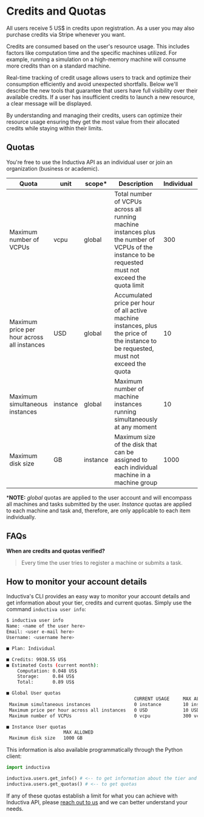 # Credits and Quotas

All users receive 5 US$ in credits upon registration. As a user you may also
purchase credits via Stripe whenever you want.

Credits are consumed based on the user's resource usage. This includes factors
like computation time and the specific machines utilized. For example, running
a simulation on a high-memory machine will consume more credits than on a
standard machine.

Real-time tracking of credit usage allows users to track and optimize their
consumption efficiently and avoid unexpected shortfalls. Below we'll
describe the new tools that guarantee that users have full visibility over their
available credits. If a user has insufficient credits to launch a new resource,
a clear message will be displayed.

By understanding and managing their credits, users can optimize their resource
usage ensuring they get the most value from their allocated credits while
staying within their limits.

## Quotas

You're free to use the Inductiva API as an individual user or join an
organization (business or academic).

| Quota | unit | scope* | Description | Individual | Business | Academic |
|-------|------|-------|-------------|----------|------------|------------|
| Maximum number of VCPUs | vcpu | global | Total number of VCPUs across all running machine instances plus the number of VCPUs of the instance to be requested must not exceed the quota limit | 300 | 10000 | 10000 |
| Maximum price per hour across all instances | USD | global | Accumulated price per hour of all active machine instances, plus the price of the instance to be requested, must not exceed the quota | 10 | 1000 | 1000 |
| Maximum simultaneous instances | instance | global | Maximum number of machine instances running simultaneously at any moment | 10 | 100 | 100 |
| Maximum disk size | GB | instance | Maximum size of the disk that can be assigned to each individual machine in a machine group | 1000 | 5000 | 5000 |

***NOTE:** _global_ quotas are applied to the user account and will encompass all
machines and tasks submitted by the user.
_Instance_ quotas are applied to each machine and task and, therefore,
are only applicable to each item individually.

## FAQs

**When are credits and quotas verified?**

> Every time the user tries to register a machine or submits a task.

## How to monitor your account details

Inductiva's CLI provides an easy way to monitor your account details and get
information about your tier, credits and current quotas. Simply use
the command `inductiva user info`:

```bash
$ inductiva user info
Name: <name of the user here>
Email: <user e-mail here>
Username: <username here>

■ Plan: Individual

■ Credits: 9938.55 US$
■ Estimated Costs (current month):
    Computation: 0.048 US$
    Storage:     0.84 US$
    Total:       0.89 US$

■ Global User quotas
                                               CURRENT USAGE     MAX ALLOWED
 Maximum simultaneous instances                0 instance        10 instance
 Maximum price per hour across all instances   0 USD             10 USD
 Maximum number of VCPUs                       0 vcpu            300 vcpu

■ Instance User quotas
                     MAX ALLOWED
 Maximum disk size   1000 GB

```

This information is also available programmatically through the Python client:

```python
import inductiva

inductiva.users.get_info() # <-- to get information about the tier and credits
inductiva.users.get_quotas() # <-- to get quotas

```

If any of these quotas establish a limit for what you can achieve with Inductiva
API, please [reach out to us](mailto:support@inductiva.ai) and we can better
understand your needs.
